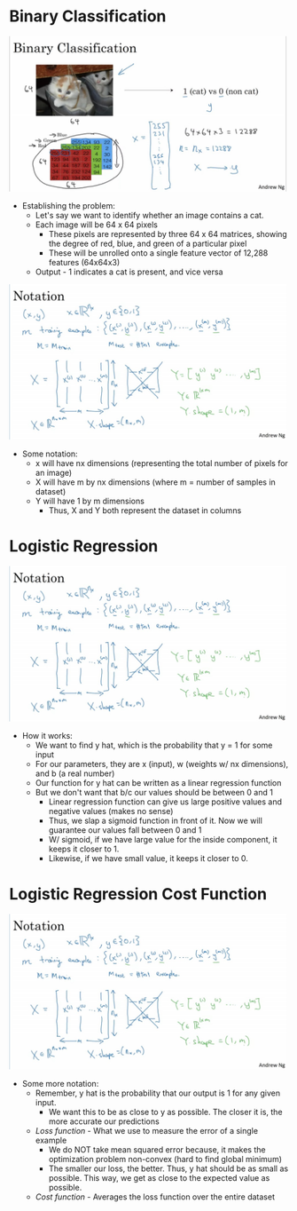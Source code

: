 # Binary Classification

<img src=https://github.com/lmoham/deep-learning-specialization/blob/main/1.%20Neural%20Networks%20and%20Deep%20Learning/images/4bc.jpg width="500">

* Establishing the problem:
  * Let's say we want to identify whether an image contains a cat.
  * Each image will be 64 x 64 pixels
    * These pixels are represented by three 64 x 64 matrices, showing the degree of red, blue, and green of a particular pixel
    * These will be unrolled onto a single feature vector of 12,288 features (64x64x3)
  * Output - 1 indicates a cat is present, and vice versa

<img src=https://github.com/lmoham/deep-learning-specialization/blob/main/1.%20Neural%20Networks%20and%20Deep%20Learning/images/4n.jpg width="500">

* Some notation:
  * x will have nx dimensions (representing the total number of pixels for an image)
  * X will have m by nx dimensions (where m = number of samples in dataset)
  * Y will have 1 by m dimensions 
    * Thus, X and Y both represent the dataset in columns

# Logistic Regression

<img src=https://github.com/lmoham/deep-learning-specialization/blob/main/1.%20Neural%20Networks%20and%20Deep%20Learning/images/4n.jpg width="500">

* How it works:
  * We want to find y hat, which is the probability that y = 1 for some input
  * For our parameters, they are x (input), w (weights w/ nx dimensions), and b (a real number)
  * Our function for y hat can be written as a linear regression function 
  * But we don't want that b/c our values should be between 0 and 1
    * Linear regression function can give us large positive values and negative values (makes no sense)
    * Thus, we slap a sigmoid function in front of it. Now we will guarantee our values fall between 0 and 1
    * W/ sigmoid, if we have large value for the inside component, it keeps it closer to 1. 
    * Likewise, if we have small value, it keeps it closer to 0.

# Logistic Regression Cost Function

<img src=https://github.com/lmoham/deep-learning-specialization/blob/main/1.%20Neural%20Networks%20and%20Deep%20Learning/images/4n.jpg width="500">

* Some more notation:
  * Remember, y hat is the probability that our output is 1 for any given input.
    * We want this to be as close to y as possible. The closer it is, the more accurate our predictions
  * *Loss function* - What we use to measure the error of a single example
    * We do NOT take mean squared error because, it makes the optimization problem non-convex (hard to find global minimum)
    * The smaller our loss, the better. Thus, y hat should be as small as possible. This way, we get as close to the expected value as possible.
  * *Cost function* - Averages the loss function over the entire dataset
